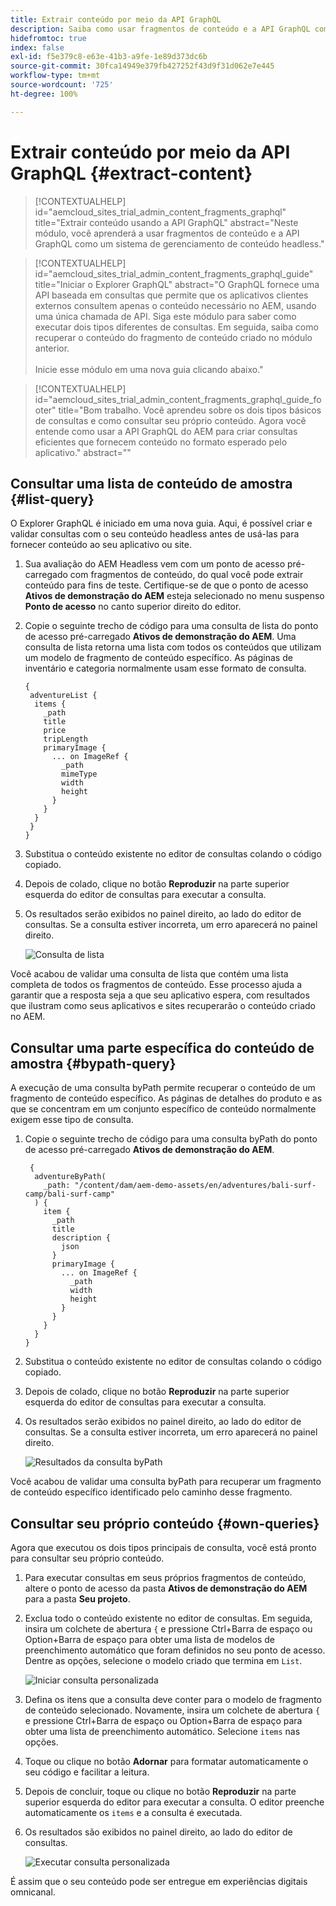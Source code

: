 ```yaml
---
title: Extrair conteúdo por meio da API GraphQL
description: Saiba como usar fragmentos de conteúdo e a API GraphQL como um sistema de gerenciamento de conteúdo headless.
hidefromtoc: true
index: false
exl-id: f5e379c8-e63e-41b3-a9fe-1e89d373dc6b
source-git-commit: 30fca14949e379fb427252f43d9f31d062e7e445
workflow-type: tm+mt
source-wordcount: '725'
ht-degree: 100%

---
```



# Extrair conteúdo por meio da API GraphQL {#extract-content}

>[!CONTEXTUALHELP]
>id="aemcloud_sites_trial_admin_content_fragments_graphql"
>title="Extrair conteúdo usando a API GraphQL"
>abstract="Neste módulo, você aprenderá a usar fragmentos de conteúdo e a API GraphQL como um sistema de gerenciamento de conteúdo headless."

>[!CONTEXTUALHELP]
>id="aemcloud_sites_trial_admin_content_fragments_graphql_guide"
>title="Iniciar o Explorer GraphQL"
>abstract="O GraphQL fornece uma API baseada em consultas que permite que os aplicativos clientes externos consultem apenas o conteúdo necessário no AEM, usando uma única chamada de API. Siga este módulo para saber como executar dois tipos diferentes de consultas. Em seguida, saiba como recuperar o conteúdo do fragmento de conteúdo criado no módulo anterior.<br><br>Inicie esse módulo em uma nova guia clicando abaixo."

>[!CONTEXTUALHELP]
>id="aemcloud_sites_trial_admin_content_fragments_graphql_guide_footer"
>title="Bom trabalho. Você aprendeu sobre os dois tipos básicos de consultas e como consultar seu próprio conteúdo. Agora você entende como usar a API GraphQL do AEM para criar consultas eficientes que fornecem conteúdo no formato esperado pelo aplicativo."
>abstract=""

## Consultar uma lista de conteúdo de amostra {#list-query}

O Explorer GraphQL é iniciado em uma nova guia. Aqui, é possível criar e validar consultas com o seu conteúdo headless antes de usá-las para fornecer conteúdo ao seu aplicativo ou site.

1. Sua avaliação do AEM Headless vem com um ponto de acesso pré-carregado com fragmentos de conteúdo, do qual você pode extrair conteúdo para fins de teste. Certifique-se de que o ponto de acesso **Ativos de demonstração do AEM** esteja selecionado no menu suspenso **Ponto de acesso** no canto superior direito do editor.

1. Copie o seguinte trecho de código para uma consulta de lista do ponto de acesso pré-carregado **Ativos de demonstração do AEM**. Uma consulta de lista retorna uma lista com todos os conteúdos que utilizam um modelo de fragmento de conteúdo específico. As páginas de inventário e categoria normalmente usam esse formato de consulta.

   ```text
   {
    adventureList {
     items {
       _path
       title
       price
       tripLength
       primaryImage {
         ... on ImageRef {
           _path
           mimeType
           width
           height
         }
       }
     }
    }
   }
   ```

1. Substitua o conteúdo existente no editor de consultas colando o código copiado.

1. Depois de colado, clique no botão **Reproduzir** na parte superior esquerda do editor de consultas para executar a consulta.

1. Os resultados serão exibidos no painel direito, ao lado do editor de consultas. Se a consulta estiver incorreta, um erro aparecerá no painel direito.

   ![Consulta de lista](assets/do-not-localize/list-query-1-3-4-5.png)

Você acabou de validar uma consulta de lista que contém uma lista completa de todos os fragmentos de conteúdo. Esse processo ajuda a garantir que a resposta seja a que seu aplicativo espera, com resultados que ilustram como seus aplicativos e sites recuperarão o conteúdo criado no AEM.

## Consultar uma parte específica do conteúdo de amostra {#bypath-query}

A execução de uma consulta byPath permite recuperar o conteúdo de um fragmento de conteúdo específico. As páginas de detalhes do produto e as que se concentram em um conjunto específico de conteúdo normalmente exigem esse tipo de consulta.

1. Copie o seguinte trecho de código para uma consulta byPath do ponto de acesso pré-carregado **Ativos de demonstração do AEM**.

   ```text
    {
     adventureByPath(
       _path: "/content/dam/aem-demo-assets/en/adventures/bali-surf-camp/bali-surf-camp"
     ) {
       item {
         _path
         title
         description {
           json
         }
         primaryImage {
           ... on ImageRef {
             _path
             width
             height
           }
         }
       }
     }
   }
   ```

1. Substitua o conteúdo existente no editor de consultas colando o código copiado.

1. Depois de colado, clique no botão **Reproduzir** na parte superior esquerda do editor de consultas para executar a consulta.

1. Os resultados serão exibidos no painel direito, ao lado do editor de consultas. Se a consulta estiver incorreta, um erro aparecerá no painel direito.

   ![Resultados da consulta byPath](assets/do-not-localize/bypath-query-2-3-4.png)

Você acabou de validar uma consulta byPath para recuperar um fragmento de conteúdo específico identificado pelo caminho desse fragmento.

## Consultar seu próprio conteúdo {#own-queries}

Agora que executou os dois tipos principais de consulta, você está pronto para consultar seu próprio conteúdo.

1. Para executar consultas em seus próprios fragmentos de conteúdo, altere o ponto de acesso da pasta **Ativos de demonstração do AEM** para a pasta **Seu projeto**.

1. Exclua todo o conteúdo existente no editor de consultas. Em seguida, insira um colchete de abertura `{` e pressione Ctrl+Barra de espaço ou Option+Barra de espaço para obter uma lista de modelos de preenchimento automático que foram definidos no seu ponto de acesso. Dentre as opções, selecione o modelo criado que termina em `List`.

   ![Iniciar consulta personalizada](assets/do-not-localize/custom-query-1-2.png)

1. Defina os itens que a consulta deve conter para o modelo de fragmento de conteúdo selecionado. Novamente, insira um colchete de abertura `{` e pressione Ctrl+Barra de espaço ou Option+Barra de espaço para obter uma lista de preenchimento automático. Selecione `items` nas opções.

1. Toque ou clique no botão **Adornar** para formatar automaticamente o seu código e facilitar a leitura.

1. Depois de concluir, toque ou clique no botão **Reproduzir** na parte superior esquerda do editor para executar a consulta. O editor preenche automaticamente os `items` e a consulta é executada.

1. Os resultados são exibidos no painel direito, ao lado do editor de consultas.

   ![Executar consulta personalizada](assets/do-not-localize/custom-query-3-4-5-6.png)

É assim que o seu conteúdo pode ser entregue em experiências digitais omnicanal.
